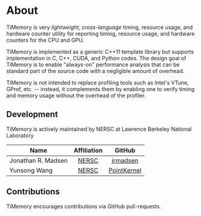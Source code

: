 # About

TiMemory is very _lightweight_, _cross-language_ timing, resource usage, and hardware counter utility
for reporting timing, resource usage, and hardware counters for the CPU and GPU.

TiMemory is implemented as a generic C++11 template library but supports implementation in C, C++, CUDA, and Python codes.
The design goal of TiMemory is to enable "always-on" performance analysis that can be standard part of the source code
with a negligible amount of overhead.

TiMemory is not intended to replace profiling tools such as Intel's VTune, GProf, etc. -- instead,
it complements them by enabling one to verify timing and memory usage without the overhead of the profiler.

## Development

TiMemory is actively maintained by NERSC at Lawrence Berkeley National Laboratory

| Name               |                                        Affiliation                                        |                    GitHub                     |
| ------------------ | :---------------------------------------------------------------------------------------: | :-------------------------------------------: |
| Jonathan R. Madsen | [NERSC](https://www.nersc.gov/about/nersc-staff/application-performance/jonathan-madsen/) |    [jrmadsen](https://github.com/jrmadsen)    |
| Yunsong Wang       |       [NERSC](https://www.nersc.gov/about/nersc-staff/nesap-postdocs/yunsong-wang/)       | [PointKernel](https://github.com/PointKernel) |

## Contributions

TiMemory encourages contributions via GitHub pull-requests.
